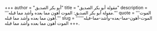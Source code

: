 +++
author = "أبو بكر الصديق"
title = "مقولة أبو بكر الصديق"
description = '''مقولة أبو بكر الصديق: الموت أهون مما بعده وأشد مما قبله.'''
quote = '''الموت أهون مما بعده وأشد مما قبله.'''
slug = '''الموت-أهون-مما-بعده-وأشد-مما-قبله'''
+++
الموت أهون مما بعده وأشد مما قبله.

